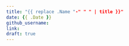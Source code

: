 ```yaml
---
title: "{{ replace .Name "-" " " | title }}"
date: {{ .Date }}
github_username:
link: 
draft: true
---
```


